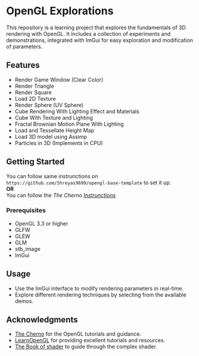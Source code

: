 # OpenGL Explorations

This repository is a learning project that explores the fundamentals of 3D rendering with OpenGL. It includes a collection of experiments and demonstrations, integrated with ImGui for easy exploration and modification of parameters.

## Features
  - Render Game Window (Clear Color)
  - Render Triangle
  - Render Square
  - Load 2D Texture
  - Render Sphere (UV Sphere)
  - Cube Rendering With Lighting Effect and Materials
  - Cube With Texture and Lighting
  - Fractal Brownian Motion Plane With Lighting
  - Load and Tessellate Height Map
  - Load 3D model using Assimp
  - Particles in 3D (Implements in CPU)

## Getting Started
You can follow same instrunctions on `https://github.com/Shreyas9699/opengl-base-template` to set it up.
<br/>__OR__<br/>
You can follow the _The Cherno_ [_Instrunctions_](https://www.youtube.com/playlist?list=PLlrATfBNZ98foTJPJ_Ev03o2oq3-GGOS2)


### Prerequisites

- OpenGL 3.3 or higher
- GLFW
- GLEW
- GLM
- stb_image
- ImGui

## Usage

- Use the ImGui interface to modify rendering parameters in real-time.
- Explore different rendering techniques by selecting from the available demos.


## Acknowledgments
- [The Cherno](https://www.youtube.com/@TheCherno) for the OpenGL tutorials and guidance.
- [LearnOpenGL](https://learnopengl.com/) for providing excellent tutorials and resources.
- [The Book of shader](https://thebookofshaders.com/) to guide through the complex shader.
